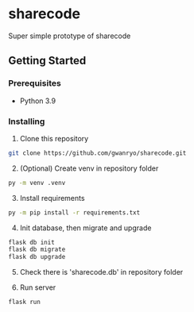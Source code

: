 # sharecode
Super simple prototype of sharecode

## Getting Started

### Prerequisites

* Python 3.9

### Installing
1. Clone this repository
```bash
git clone https://github.com/gwanryo/sharecode.git
```

2. (Optional) Create venv in repository folder
```bash
py -m venv .venv
```

3. Install requirements
```bash
py -m pip install -r requirements.txt
```

4. Init database, then migrate and upgrade
```bash
flask db init
flask db migrate
flask db upgrade
```

5. Check there is 'sharecode.db' in repository folder

6. Run server
```bash
flask run
```
